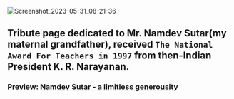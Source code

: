 ![Screenshot_2023-05-31_08-21-36](https://github.com/NisooJadhav/namdev-sutar/assets/68807845/7d1b0afc-7b3e-4432-aae2-5fbbf7023413)

## Tribute page dedicated to Mr. Namdev Sutar(my maternal grandfather), received `The National Award For Teachers in 1997` from then-Indian President K. R. Narayanan.

### Preview: [Namdev Sutar - a limitless generousity](https://nisoojadhav.github.io/namdev-sutar)
